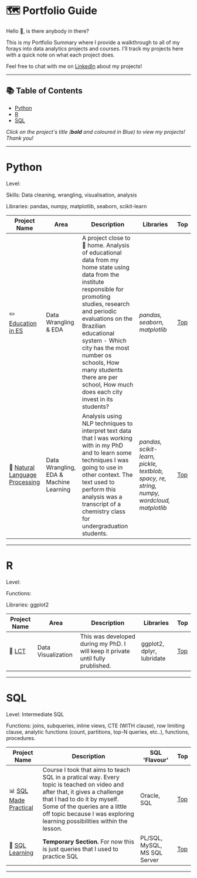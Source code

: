 # 🗺 Portfolio Guide

Hello 👋, is there anybody in there?

This is my Portfolio Summary where I provide a walkthrough to all of my forays into data analytics projects and courses. I'll track my projects here with a quick note on what each project does.

Feel free to chat with me on [LinkedIn](https://www.linkedin.com/in/lucaspassosbarreto/) about my projects!

***

## 📚 Table of Contents

- [Python](#python)
- [R](#R)
- [SQL](#sql)

_Click on the project's title (**bold** and coloured in Blue) to view my projects! Thank you!_

***

# Python

Level: 

Skills: Data cleaning, wrangling, visualisation, analysis

Libraries: pandas, numpy, matplotlib, seaborn, scikit-learn

| Project Name | Area | Description | Libraries | Top |   
|----|--|---|---|-|
| :pencil2: [Education in ES](https://github.com/oterrab/portfolio-projects/tree/main/python/educacao-es) |   Data Wrangling & EDA | A project close to 🏡 home. Analysis of educational data from my home state using data from the institute responsible for promoting studies, research and periodic evaluations on the Brazilian educational system - Which city has the most number os schools, How many students there are per school, How much does each city invest in its students? | _pandas, seaborn, matplotlib_ | [Top](#table-of-contents) |
| 📑 [Natural Language Processing](https://github.com/oterrab/portfolio-projects/tree/main/python/nlp-learning) |  Data Wrangling, EDA & Machine Learning | Analysis using NLP techniques to interpret text data that I was working with in my PhD and to learn some techniques I was going to use in other context. The text used to perform this analysis was a transcript of a chemistry class for undergraduation students. | _pandas, scikit-learn, pickle, textblob, spacy, re, string, numpy, wordcloud, matplotlib_ | [Top](#table-of-contents) |

***

# R

Level: 

Functions: 

Libraries: ggplot2

| Project Name | Area | Description | Libraries | Top |   
|----|--|---|---|-|
| 🌊 [LCT](https://github.com/oterrab/LCT-dev) |  Data Visualization | This was developed during my PhD. I will keep it private until fully prublished. | ggplot2, dplyr, lubridate | [Top](#table-of-contents) |


***

# SQL

Level: Intermediate SQL

Functions: joins, subqueries, inline views, CTE (WITH clause), row limiting clause, analytic functions (count, partitions, top-N queries, etc..), functions, procedures.

| Project Name | Description | SQL 'Flavour' | Top |
|---|---|---|-|
| 📊 [SQL Made Practical](https://github.com/oterrab/portfolio-projects/tree/main/sql/oracle-sql-course) | Course I took that aims to teach SQL in a pratical way. Every topic is teached on video and after that, it gives a challenge that I had to do it by myself. Some of the queries are a little off topic because I was exploring learning possibilities within the lesson. | Oracle, SQL | [Top](#table-of-contents) |
| 🔖 [SQL Learning](https://github.com/oterrab/portfolio-projects/tree/main/sql) | **Temporary Section.** For now this is just queries that I used to practice SQL | PL/SQL, MySQL, MS SQL Server | [Top](#table-of-contents) |

***
